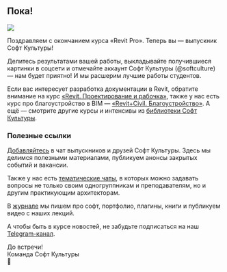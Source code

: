 ## Пока!

![](/img/RPR_10/1649928018_Worksets.gif#rounded)

Поздравляем с окончанием курса «Revit Pro». Теперь вы — выпускник Софт Культуры!

Делитесь результатами вашей работы, выкладывайте получившиеся картинки в соцсети и отмечайте аккаунт Софт Культуры (@softculture) — нам будет приятно! И мы расшерим лучшие работы студентов.

Если вас интересует разработка документации в Revit, обратите внимание на курс [«Revit. Проектирование и рабочка»](https://softculture.cc/courses/architects/revit-realization), также у нас есть курс про благоустройство в BIM — [«Revit+Civil. Благоустройство»](https://softculture.cc/courses/architects/revit-civil). А ещё — смотрите другие курсы и интенсивы из [библиотеки Софт Культуры](https://softculture.cc/courses/architects/revit-civil).

### Полезные ссылки

[Добавляйтесь](https://t.me/+V-vYoA2OPRg4tPsm) в чат выпускников и друзей Софт Культуры. Здесь мы делимся полезными материалами, публикуем анонсы закрытых событий и вакансии.

Также у нас есть [тематические чаты](https://t.me/softculture/3474), в которых можно задавать вопросы не только своим одногруппникам и преподавателям, но и другим практикующим архитекторам.

В [журнале](https://softculture.cc/blog/) мы пишем про софт, портфолио, плагины, книги и публикуем видео с наших лекций.

А чтобы быть в курсе новостей, не забудьте подписаться на наш [Telegram-канал](https://t.me/softculture).

До встречи!  
Команда Софт Культуры  
🖤
